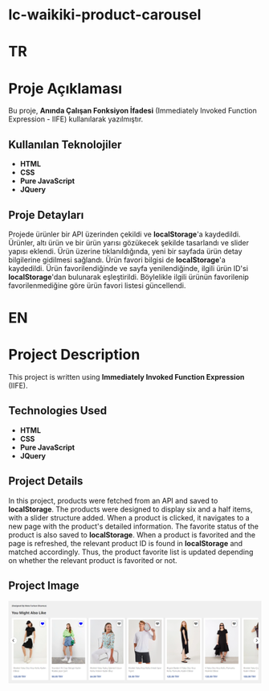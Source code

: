 # lc-waikiki-product-carousel

# TR

# Proje Açıklaması

Bu proje, **Anında Çalışan Fonksiyon İfadesi** (Immediately Invoked Function Expression - IIFE) kullanılarak yazılmıştır.

## Kullanılan Teknolojiler

- **HTML**
- **CSS**
- **Pure JavaScript**
- **JQuery**

## Proje Detayları

Projede ürünler bir API üzerinden çekildi ve **localStorage**'a kaydedildi. Ürünler, altı ürün ve bir ürün yarısı gözükecek şekilde tasarlandı ve slider yapısı eklendi. Ürün üzerine tıklanıldığında, yeni bir sayfada ürün detay bilgilerine gidilmesi sağlandı. Ürün favori bilgisi de **localStorage**'a kaydedildi. Ürün favorilendiğinde ve sayfa yenilendiğinde, ilgili ürün ID'si **localStorage**'dan bulunarak eşleştirildi.
Böylelikle ilgili ürünün favorilenip favorilenmediğine göre ürün favori listesi güncellendi. 

# EN

# Project Description

This project is written using **Immediately Invoked Function Expression** (IIFE).

## Technologies Used

- **HTML**
- **CSS**
- **Pure JavaScript**
- **JQuery**

## Project Details

In this project, products were fetched from an API and saved to **localStorage**. The products were designed to display six and a half items, with a slider structure added. When a product is clicked, it navigates to a new page with the product's detailed information. The favorite status of the product is also saved to **localStorage**. When a product is favorited and the page is refreshed, the relevant product ID is found in **localStorage** and matched accordingly.
Thus, the product favorite list is updated depending on whether the relevant product is favorited or not.

## Project Image

![product-carousel](./product-carousel.png)

